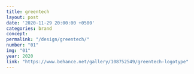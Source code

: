 ```yaml
---
title: greentech
layout: post
date: '2020-11-29 20:00:00 +0500'
categories: brand
concept: 
permalink: "/design/greentech/"
number: "01"
img: "01"
year: 2020
link: "https://www.behance.net/gallery/108752549/greentech-logotype"
---
```

